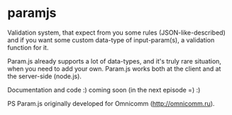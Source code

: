 paramjs
=======

Validation system, that expect from you some rules (JSON-like-described) and if you want some custom data-type of input-param(s), a validation function for it.

Param.js already supports a lot of data-types, and it's truly rare situation, when you need to add your own. Param.js works both at the client and at the server-side (node.js).

Documentation and code :) coming soon (in the next episode =) :)

PS Param.js originally developed for Omnicomm (http://omnicomm.ru).

